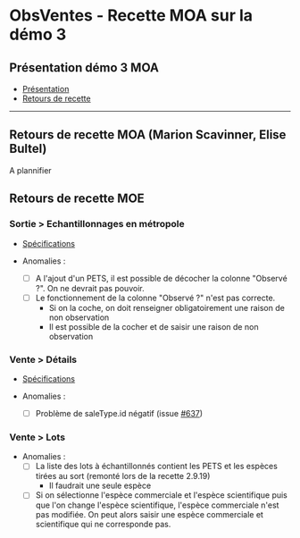 # ObsVentes - Recette MOA sur la démo 3

## Présentation démo 3 MOA 

- [Présentation]()
- [Retours de recette]()

---

## Retours de recette MOA (Marion Scavinner, Elise Bultel)

A plannifier

## Retours de recette MOE 

### Sortie > Echantillonnages en métropole
- [Spécifications](/projects/obsvente/spe/collecte_de_donnees.md#sortie--echantillonnages-en-métropole)

- Anomalies :
  - [ ] A l'ajout d'un PETS, il est possible de décocher la colonne "Observé ?". On ne devrait pas pouvoir.
  - [ ] Le fonctionnement de la colonne "Observé ?" n'est pas correcte.
    - Si on la coche, on doit renseigner obligatoirement une raison de non observation
    - Il est possible de la cocher et de saisir une raison de non observation
 
### Vente > Détails
- [Spécifications](/projects/obsvente/spe/collecte_de_donnees.md#vente--détails)

- Anomalies :
  - [ ] Problème de saleType.id négatif (issue [#637](https://gitlab.ifremer.fr/sih-public/sumaris/sumaris-app/-/issues/637))

### Vente > Lots

- Anomalies :
  - [ ] La liste des lots à échantillonnés contient les PETS et les espèces tirées au sort (remonté lors de la recette 2.9.19)
    - Il faudrait une seule espèce
  - [ ] Si on sélectionne l'espèce commerciale et l'espèce scientifique puis que l'on change l'espèce scientifique, l'espèce commerciale n'est pas modifiée.
  On peut alors saisir une espèce commerciale et scientifique qui ne corresponde pas.